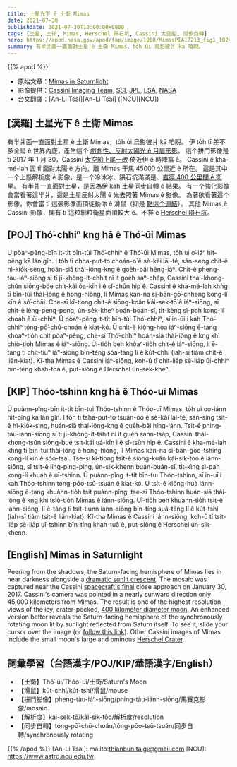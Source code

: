 ```yaml
---
title: 土星光下 ê 土衛 Mimas
date: 2021-07-30
publishdate: 2021-07-30T12:00:00+0800
tags: [土星, 土衛, Mimas, Herschel 隕石坑, Cassini 太空船, 同步自轉]
hero: https://apod.nasa.gov/apod/fap/image/1908/MimasPIA17213_fig1_1024.jpg
summary: 有半爿面一直面對土星 ê 土衛 Mimas，to̍h ùi 烏影彼爿 kā 咱睨。
---
```


{{% apod %}}

- 原始文章：[Mimas in Saturnlight](https://apod.nasa.gov/apod/ap210730.html)
- 影像提供：[Cassini Imaging Team](http://ciclops.org/), [SSI](http://www.spacescience.org/), [JPL](http://www.jpl.nasa.gov/), [ESA](http://www.esa.int/), [NASA](http://www.nasa.gov/)
- 台文翻譯：[An-Li Tsai][An-Li Tsai] ([NCU][NCU])

## [漢羅] 土星光下 ê 土衛 Mimas
有半爿面一直面對土星 ê 土衛 Mimas，to̍h ùi 烏影彼爿 kā 咱睨。
伊 to̍h tī 差不多全烏 ê 世界內底，產生這个 [戲劇性、反射太陽光 ê 月眉形影][dramatic sunlit crescent]。
這个拼鬥影像是 tī 2017 年 1 月 30，Cassini [太空船上尾一改][spacecraft's final] 倚近伊 ê 時陣翕 ê。
Cassini ê kha-mé-lah 囥 tī 面對太陽 ê 方向，離 Mimas 干焦 45000 公里近 ê 所在。
這是其中一个上懸解析度 ê 影像，是一个冷冰冰、隕石坑滿滿是、[直徑 400 公里闊 ê 衛星][400 kilometer diameter moon]。
有半爿一直面對土星，是因為伊 kah 土星同步自轉 ê 結果。
有一个強化影像會當看著這半爿，這是土星反射太陽 ê 光去照著 Mimas ê 影像。
為著欲看著這个影像，你會當 tī 這張影像面頂徙動你 ê 滑鼠（抑是 [點這个連結][follow this link]）。
其他 Mimas ê Cassini 影像，閣有 tī 這粒細粒衛星面頂較大 ê、不祥 ê [Herschel 隕石坑][Herschel Crater t]。

## [POJ] Thó͘-chhiⁿ kng hā ê Thó͘-ūi Mimas
Ū pòaⁿ-pêng-bīn it-ti̍t bīn-tùi Thó͘-chhiⁿ ê Thó͘-ūi Mimas, to̍h ùi o͘-iáⁿ hit-pêng kā lán gîn.
I to̍h tī chha-put-to choán-o͘ ê sè-kài lāi-té, sán-seng chit-ê hì-kio̍k-sèng, hoán-siā thài-iông-kng ê goe̍h-bâi hêng-iáⁿ.
Chit-ê pheng-tàu-iáⁿ-siōng sī tī jī-khòng-it-chhit nî it goe̍h saⁿ-cha̍p, Cassini thài-khong-chûn siōng-bóe chi̍t-kái óa-kīn i ê sî-chūn hip ê.
Cassini ê kha-mé-lah khǹg tī bīn-tùi thài-iông ê hong-hiòng, lî Mimas kan-na sì-bān-gō͘-chheng kong-lí kīn ê só͘-chāi.
Che-sī kî-tiong chi̍t-ê siōng-koân kái-sek-tō͘ ê iáⁿ-siōng, sī chi̍t-ê léng-peng-peng, ún-se̍k-kheⁿ boán-boán-sī, ti̍t-kèng sì-pah kong-lí khoah ê ūi-chhiⁿ.
Ū pòaⁿ-pêng it-ti̍t bīn-tùi Thó͘-chhiⁿ, sī in-ūi i kah Thó͘-chhiⁿ tóng-pō͘-chū-choán ê kiat-kó.
Ū chi̍t-ê kiông-hòa iáⁿ-siōng ē-tàng khòaⁿ-tio̍h chit pòaⁿ-pêng, che-sī Thó͘-chhiⁿ hoán-siā thài-iông ê kng khì chiò-tio̍h Mimas ê iáⁿ-siōng.
Ūi-tio̍h beh khòaⁿ-tio̍h chit-ê iáⁿ-siōng, lí ē-tàng tī chit-tiuⁿ iáⁿ-siōng bīn-téng sóa-tāng lí ê ku̍t-chhí (iah-sī tiám chit-ê liân-kiat).
Kî-tha Mimas ê Cassini iáⁿ-siōng, koh-ū tī chit-lia̍p sè-lia̍p ūi-chhiⁿ bīn-téng khah-tōa ê, put-siông ê Herschel ún-se̍k-kheⁿ.

## [KIP] Thóo-tshinn kng hā ê Thóo-uī Mimas
Ū puànn-pîng-bīn it-ti̍t bīn-tuì Thóo-tshinn ê Thóo-uī Mimas, to̍h uì oo-iánn hit-pîng kā lán gîn.
I to̍h tī tsha-put-to tsuán-oo ê sè-kài lāi-té, sán-sing tsit-ê hì-kio̍k-sìng, huán-siā thài-iông-kng ê gue̍h-bâi hîng-iánn.
Tsit-ê phing-tàu-iánn-siōng sī tī jī-khòng-it-tshit nî it gue̍h sann-tsa̍p, Cassini thài-khong-tsûn siōng-bué tsi̍t-kái uá-kīn i ê sî-tsūn hip ê.
Cassini ê kha-mé-lah khǹg tī bīn-tuì thài-iông ê hong-hiòng, lî Mimas kan-na sì-bān-gōo-tshing kong-lí kīn ê sóo-tsāi.
Tse-sī kî-tiong tsi̍t-ê siōng-kuân kái-sik-tōo ê iánn-siōng, sī tsi̍t-ê líng-ping-ping, ún-si̍k-khenn buán-buán-sī, ti̍t-kìng sì-pah kong-lí khuah ê uī-tshinn.
Ū puànn-pîng it-ti̍t bīn-tuì Thóo-tshinn, sī in-uī i kah Thóo-tshinn tóng-pōo-tsū-tsuán ê kiat-kó.
Ū tsi̍t-ê kiông-huà iánn-siōng ē-tàng khuànn-tio̍h tsit puànn-pîng, tse-sī Thóo-tshinn huán-siā thài-iông ê kng khì tsiò-tio̍h Mimas ê iánn-siōng.
Uī-tio̍h beh khuànn-tio̍h tsit-ê iánn-siōng, lí ē-tàng tī tsit-tiunn iánn-siōng bīn-tíng suá-tāng lí ê ku̍t-tshí (iah-sī tiám tsit-ê liân-kiat).
Kî-tha Mimas ê Cassini iánn-siōng, koh-ū tī tsit-lia̍p sè-lia̍p uī-tshinn bīn-tíng khah-tuā ê, put-siông ê Herschel ún-si̍k-khenn.


## [English] Mimas in Saturnlight
Peering from the shadows, the Saturn-facing hemisphere of Mimas lies in near darkness alongside a [dramatic sunlit crescent][dramatic sunlit crescent].
The mosaic was captured near the Cassini [spacecraft's final][spacecraft's final] close approach on January 30, 2017.
Cassini's camera was pointed in a nearly sunward direction only 45,000 kilometers from Mimas.
The result is one of the highest resolution views of the icy, crater-pocked, [400 kilometer diameter moon][400 kilometer diameter moon].
An enhanced version better reveals the Saturn-facing hemisphere of the synchronously rotating moon lit by sunlight reflected from Saturn itself.
To see it, slide your cursor over the image (or [follow this link][follow this link]).
Other Cassini images of Mimas include the small moon's large and ominous [Herschel Crater][Herschel Crater e].

## 詞彙學習（台語漢字/POJ/KIP/華語漢字/English）
- 【土衛】Thó͘-ūi/Thóo-uī/土衛/Saturn's Moon
- 【滑鼠】ku̍t-chhí/ku̍t-tshí/滑鼠/mouse
- 【拼鬥影像】pheng-tàu-iáⁿ-siōng/phing-tàu-iánn-siōng/馬賽克影像/mosaic
- 【解析度】kái-sek-tō͘/kái-sik-tōo/解析度/resolution
- 【同步自轉】tóng-pō͘-chū-choán/tóng-pōo-tsū-tsuán/同步自轉/synchronously rotating


{{% /apod %}}
[An-Li Tsai]: mailto:thianbun.taigi@gmail.com
[NCU]: https://www.astro.ncu.edu.tw

[dramatic sunlit crescent]:http://photojournal.jpl.nasa.gov/catalog/PIA17213
[spacecraft's final]:https://saturn.jpl.nasa.gov/resources/7580/
[400 kilometer diameter moon]:https://www.jpl.nasa.gov/news/news.php?feature=4342
[follow this link]:https://apod.nasa.gov/apod/fap/image/1908/MimasPIA17213_1024.jpg
[Herschel Crater e]:https://apod.nasa.gov/apod/ap210531.html
[Herschel Crater t]:https://apod.tw/daily/20210531/
